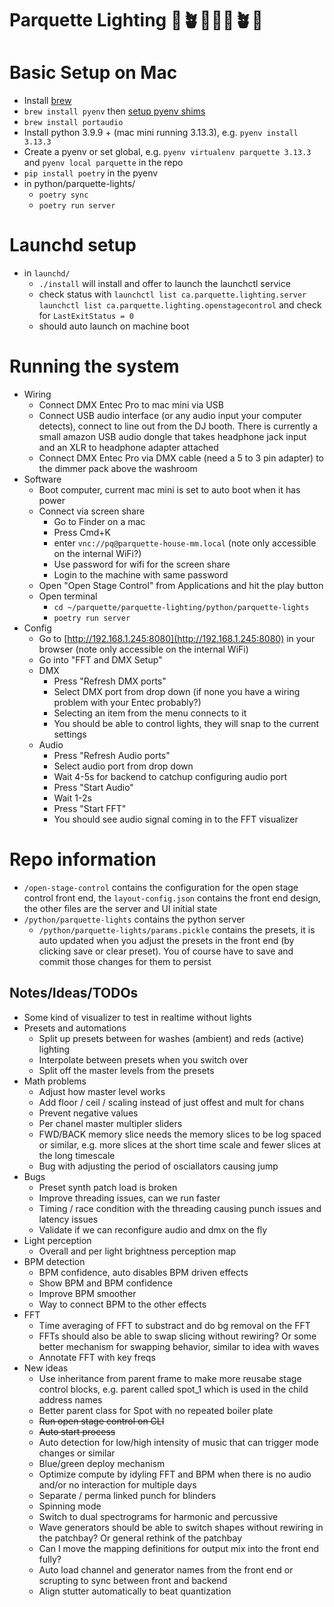 # Parquette Lighting 🪩🪴🕺🪩🕺🪴🪩

# Basic Setup on Mac

* Install [brew](https://brew.sh/)
* `brew install pyenv` then [setup pyenv shims](https://github.com/pyenv/pyenv?tab=readme-ov-file#macos)
* `brew install portaudio`
* Install python 3.9.9 + (mac mini running 3.13.3), e.g. `pyenv install 3.13.3`
* Create a pyenv or set global, e.g. `pyenv virtualenv parquette 3.13.3` and `pyenv local parquette` in the repo
* `pip install poetry` in the pyenv
* in python/parquette-lights/
	* `poetry sync`
	* `poetry run server`

# Launchd setup

* in `launchd/`
	* `./install` will install and offer to launch the launchctl service
	* check status with `launchctl list ca.parquette.lighting.server` `launchctl list ca.parquette.lighting.openstagecontrol` and check for `LastExitStatus = 0`
	* should auto launch on machine boot

# Running the system

* Wiring
	* Connect DMX Entec Pro to mac mini via USB
	* Connect USB audio interface (or any audio input your computer detects), connect to line out from the DJ booth. There is currently a small amazon USB audio dongle that takes headphone jack input and an XLR to headphone adapter attached
	* Connect DMX Entec Pro via DMX cable (need a 5 to 3 pin adapter) to the dimmer pack above the washroom
* Software
	* Boot computer, current mac mini is set to auto boot when it has power
	* Connect via screen share
		* Go to Finder on a mac
		* Press Cmd+K
		* enter `vnc://pq@parquette-house-mm.local` (note only accessible on the internal WiFi?)
		* Use password for wifi for the screen share
		* Login to the machine with same password
	* Open "Open Stage Control" from Applications and hit the play button
	* Open terminal
		* `cd ~/parquette/parquette-lighting/python/parquette-lights`
		* `poetry run server`
* Config
	* Go to [http://192.168.1.245:8080](http://192.168.1.245:8080) in your browser (note only accessible on the internal WiFi)
	* Go into "FFT and DMX Setup"
	* DMX
		* Press "Refresh DMX ports"
		* Select DMX port from drop down (if none you have a wiring problem with your Entec probably?)
		* Selecting an item from the menu connects to it
		* You should be able to control lights, they will snap to the current settings
	* Audio
		* Press "Refresh Audio ports"
		* Select audio port from drop down
		* Wait 4-5s for backend to catchup configuring audio port
		* Press "Start Audio"
		* Wait 1-2s
		* Press "Start FFT"
		* You should see audio signal coming in to the FFT visualizer

# Repo information

* `/open-stage-control` contains the configuration for the open stage control front end, the `layout-config.json` contains the front end design, the other files are the server and UI initial state
* `/python/parquette-lights` contains the python server
	* `/python/parquette-lights/params.pickle` contains the presets, it is auto updated when you adjust the presets in the front end (by clicking save or clear preset). You of course have to save and commit those changes for them to persist

## Notes/Ideas/TODOs
* Some kind of visualizer to test in realtime without lights
* Presets and automations
	* Split up presets between for washes (ambient) and reds (active) lighting
	* Interpolate between presets when you switch over
	* Split off the master levels from the presets
* Math problems
	* Adjust how master level works
	* Add floor / ceil / scaling instead of just offest and mult for chans
	* Prevent negative values
	* Per chanel master multipler sliders
	* FWD/BACK memory slice needs the memory slices to be log spaced or similar, e.g. more slices at the short time scale and fewer slices at the long timescale
	* Bug with adjusting the period of osciallators causing jump
* Bugs
	* Preset synth patch load is broken
	* Improve threading issues, can we run faster
	* Timing / race condition with the threading causing punch issues and latency issues
	* Validate if we can reconfigure audio and dmx on the fly
* Light perception
	* Overall and per light brightness perception map
* BPM detection
	* BPM confidence, auto disables BPM driven effects
	* Show BPM and BPM confidence
	* Improve BPM smoother
	* Way to connect BPM to the other effects
* FFT 
	* Time averaging of FFT to substract and do bg removal on the FFT
	* FFTs should also be able to swap slicing without rewiring? Or some better mechanism for swapping behavior, similar to idea with waves
	* Annotate FFT with key freqs
* New ideas
	* Use inheritance from parent frame to make more reusabe stage control blocks, e.g. parent called spot_1 which is used in the child address names
	* Better parent class for Spot with no repeated boiler plate
	* <s>Run open stage control on CLI</s>
	* <s>Auto start process</s>
	* Auto detection for low/high intensity of music that can trigger mode changes or similar
	* Blue/green deploy mechanism
	* Optimize compute by idyling FFT and BPM when there is no audio and/or no interaction for multiple days
	* Separate / perma linked punch for blinders
	* Spinning mode
	* Switch to dual spectrograms for harmonic and percussive
	* Wave generators should be able to switch shapes without rewiring in the patchbay? Or general rethink of the patchbay
	* Can I move the mapping definitions for output mix into the front end fully?
	* Auto load channel and generator names from the front end or scrupting to sync between front and backend
	* Align stutter automatically to beat quantization
